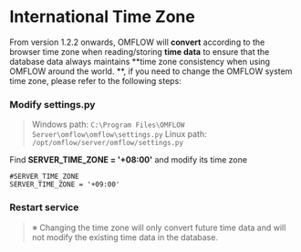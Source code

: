 
# International Time Zone

From version 1.2.2 onwards, OMFLOW will **convert** according to the browser time zone when reading/storing **time data** to ensure that the database data always maintains **time zone consistency when using OMFLOW around the world. **, if you need to change the OMFLOW system time zone, please refer to the following steps:

### Modify settings.py

> Windows path: `C:\Program Files\OMFLOW Server\omflow\omflow\settings.py`
> Linux path: `/opt/omflow/server/omflow/settings.py`

Find **SERVER_TIME_ZONE = '+08:00'** and modify its time zone

```
#SERVER_TIME_ZONE
SERVER_TIME_ZONE = '+09:00'
```

### Restart service

> ※ Changing the time zone will only convert future time data and will not modify the existing time data in the database.

